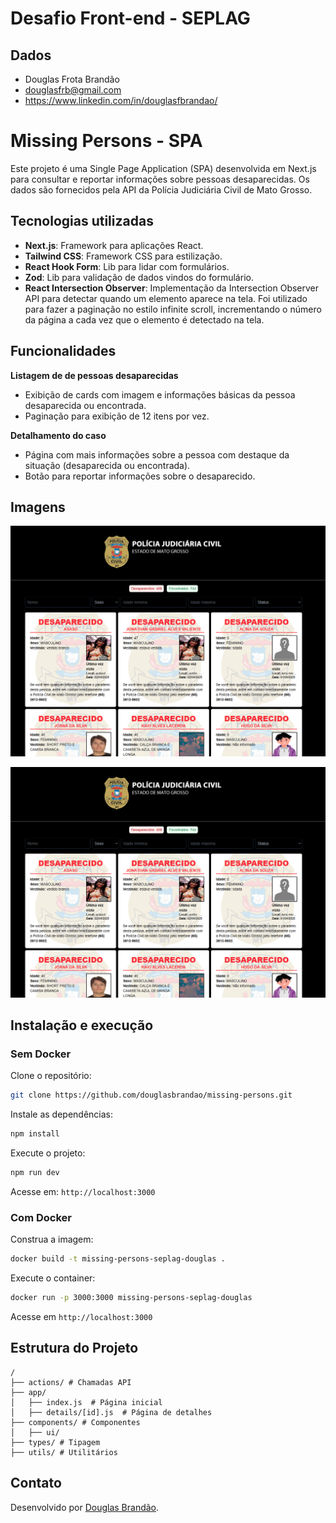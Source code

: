 # Desafio Front-end - SEPLAG

## Dados

- Douglas Frota Brandão
- douglasfrb@gmail.com
- https://www.linkedin.com/in/douglasfbrandao/


# Missing Persons - SPA
Este projeto é uma Single Page Application (SPA) desenvolvida em Next.js para consultar e reportar informações sobre pessoas desaparecidas. Os dados são fornecidos pela API da Polícia Judiciária Civil de Mato Grosso.

## Tecnologias utilizadas
- **Next.js**: Framework para aplicações React.
- **Tailwind CSS**: Framework CSS para estilização.
- **React Hook Form**: Lib para lidar com formulários.
- **Zod**: Lib para validação de dados vindos do formulário.
- **React Intersection Observer**: Implementação da Intersection Observer API para detectar quando um elemento aparece na tela. Foi utilizado para fazer a paginação no estilo infinite scroll, incrementando o número da página a cada vez que o elemento é detectado na tela.

## Funcionalidades

**Listagem de de pessoas desaparecidas**
- Exibição de cards com imagem e informações básicas da pessoa desaparecida ou encontrada.
- Paginação para exibição de 12 itens por vez.

**Detalhamento do caso**
- Página com mais informações sobre a pessoa com destaque da situação (desaparecida ou encontrada).
- Botão para reportar informações sobre o desaparecido.

## Imagens

![Home](/docs/img/home.png)

![Detail Missing Person](/docs/img/detail-missing-person.png)

## Instalação e execução

### Sem Docker

Clone o repositório:
```sh
git clone https://github.com/douglasbrandao/missing-persons.git
```
Instale as dependências:
```sh
npm install
```
Execute o projeto:
```sh
npm run dev
```
Acesse em: `http://localhost:3000`

### Com Docker
Construa a imagem:
```sh
docker build -t missing-persons-seplag-douglas .
```

Execute o container:
```sh
docker run -p 3000:3000 missing-persons-seplag-douglas
```
Acesse em `http://localhost:3000`

## Estrutura do Projeto
```
/
├── actions/ # Chamadas API
├── app/
│   ├── index.js  # Página inicial
│   ├── details/[id].js  # Página de detalhes
├── components/ # Componentes
│   ├── ui/
├── types/ # Tipagem
├── utils/ # Utilitários
```
## Contato
Desenvolvido por [Douglas Brandão](https://github.com/douglasbrandao).
